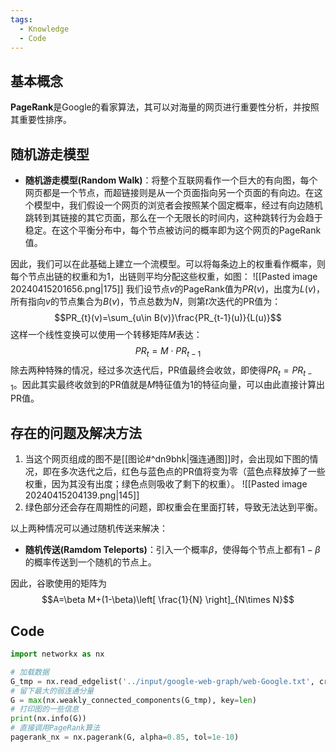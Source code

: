 ```yaml
---
tags:
  - Knowledge
  - Code
---
```

## 基本概念
**PageRank**是Google的看家算法，其可以对海量的网页进行重要性分析，并按照其重要性排序。
## 随机游走模型
- **随机游走模型(Random Walk)**：将整个互联网看作一个巨大的有向图，每个网页都是一个节点，而超链接则是从一个页面指向另一个页面的有向边。在这个模型中，我们假设一个网页的浏览者会按照某个固定概率，经过有向边随机跳转到其链接的其它页面，那么在一个无限长的时间内，这种跳转行为会趋于稳定。在这个平衡分布中，每个节点被访问的概率即为这个网页的PageRank值。

因此，我们可以在此基础上建立一个流模型。可以将每条边上的权重看作概率，则每个节点出链的权重和为1，出链则平均分配这些权重，如图：
![[Pasted image 20240415201656.png|175]]
我们设节点$v$的PageRank值为$PR(v)$，出度为$L(v)$，所有指向$v$的节点集合为$B(v)$，节点总数为$N$，则第$t$次迭代的PR值为：
$$PR_{t}(v)=\sum_{u\in B(v)}\frac{PR_{t-1}(u)}{L(u)}$$
这样一个线性变换可以使用一个转移矩阵$M$表达：
$$PR_{t}=M\cdot PR_{t-1}$$
除去两种特殊的情况，经过多次迭代后，PR值最终会收敛，即使得$PR_{t}=PR_{t-1}$。因此其实最终收敛到的PR值就是$M$特征值为1的特征向量，可以由此直接计算出PR值。
## 存在的问题及解决方法
1. 当这个网页组成的图不是[[图论#^dn9bhk|强连通图]]时，会出现如下图的情况，即在多次迭代之后，红色与蓝色点的PR值将变为零（蓝色点释放掉了一些权重，因为其没有出度；绿色点则吸收了剩下的权重）。
	![[Pasted image 20240415204139.png|145]]
1. 绿色部分还会存在周期性的问题，即权重会在里面打转，导致无法达到平衡。

以上两种情况可以通过随机传送来解决：
- **随机传送(Ramdom Teleports)**：引入一个概率$\beta$，使得每个节点上都有$1-\beta$的概率传送到一个随机的节点上。

因此，谷歌使用的矩阵为
$$A=\beta M+(1-\beta)\left[ \frac{1}{N} \right]_{N\times N}$$
## Code
```python
import networkx as nx

# 加载数据
G_tmp = nx.read_edgelist('../input/google-web-graph/web-Google.txt', create_using = nx.DiGraph)
# 留下最大的弱连通分量
G = max(nx.weakly_connected_components(G_tmp), key=len)
# 打印图的一些信息
print(nx.info(G))
# 直接调用PageRank算法
pagerank_nx = nx.pagerank(G, alpha=0.85, tol=1e-10)
```